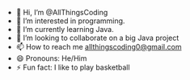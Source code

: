 - 👋 Hi, I’m @AllThingsCoding
- 👀 I’m interested in programming.
- 🌱 I’m currently learning Java.
- 💞️ I’m looking to collaborate on a big Java project
- 📫 How to reach me allthingscoding0@gmail.com
- 😄 Pronouns: He/Him
- ⚡ Fun fact: I like to play basketball

<!---
AllThingsCoding/AllThingsCoding is a ✨ special ✨ repository because its `README.md` (this file) appears on your GitHub profile.
You can click the Preview link to take a look at your changes.
--->
